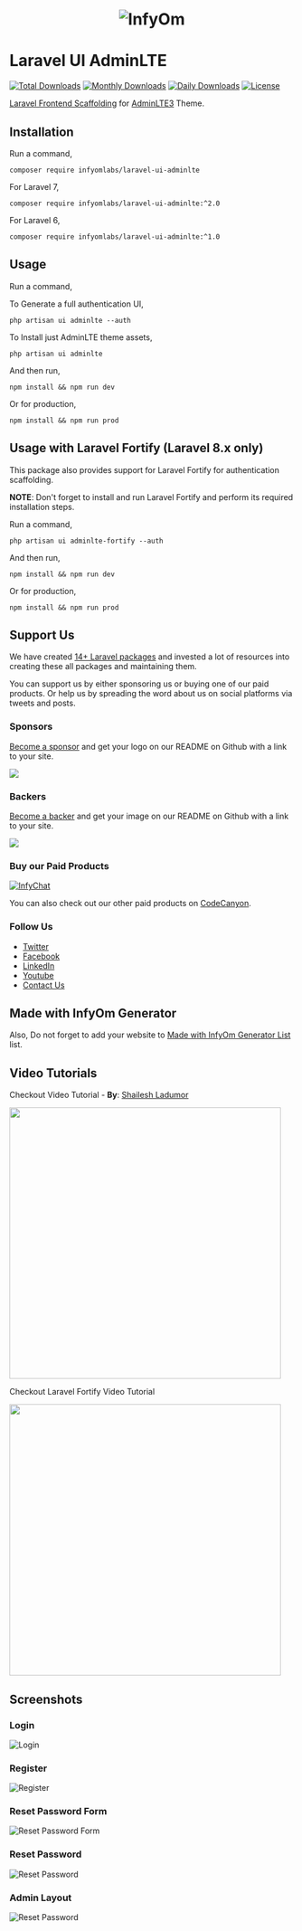 <h1 align="center"><img src="https://assets.infyom.com/open-source/infyom-logo.png" alt="InfyOm"></h1>

# Laravel UI AdminLTE

[![Total Downloads](https://poser.pugx.org/infyomlabs/laravel-ui-adminlte/downloads)](https://packagist.org/packages/infyomlabs/laravel-ui-adminlte)
[![Monthly Downloads](https://poser.pugx.org/infyomlabs/laravel-ui-adminlte/d/monthly)](https://packagist.org/packages/infyomlabs/laravel-ui-adminlte)
[![Daily Downloads](https://poser.pugx.org/infyomlabs/laravel-ui-adminlte/d/daily)](https://packagist.org/packages/infyomlabs/laravel-ui-adminlte)
[![License](https://poser.pugx.org/infyomlabs/laravel-ui-adminlte/license)](https://packagist.org/packages/infyomlabs/laravel-ui-adminlte)

[Laravel Frontend Scaffolding](https://laravel.com/docs/7.x/frontend) for [AdminLTE3](https://adminlte.io/themes/v3/) Theme.

## Installation

Run a command,

`composer require infyomlabs/laravel-ui-adminlte`

For Laravel 7,

`composer require infyomlabs/laravel-ui-adminlte:^2.0`

For Laravel 6,

`composer require infyomlabs/laravel-ui-adminlte:^1.0`

## Usage

Run a command,

To Generate a full authentication UI,

`php artisan ui adminlte --auth`

To Install just AdminLTE theme assets,

`php artisan ui adminlte`

And then run,

`npm install && npm run dev`

Or for production,

`npm install && npm run prod`

## Usage with Laravel Fortify (Laravel 8.x only)

This package also provides support for Laravel Fortify for authentication scaffolding.

**NOTE**: Don't forget to install and run Laravel Fortify and perform its required installation steps.

Run a command,

`php artisan ui adminlte-fortify --auth`

And then run,

`npm install && npm run dev`

Or for production,

`npm install && npm run prod`

## Support Us

We have created [14+ Laravel packages](https://github.com/InfyOmLabs) and invested a lot of resources into creating these all packages and maintaining them.

You can support us by either sponsoring us or buying one of our paid products. Or help us by spreading the word about us on social platforms via tweets and posts.

### Sponsors

[Become a sponsor](https://opencollective.com/infyomlabs#sponsor) and get your logo on our README on Github with a link to your site.

<a href="https://opencollective.com/infyomlabs#sponsor"><img src="https://opencollective.com/infyomlabs/sponsors.svg?width=890"></a>

### Backers

[Become a backer](https://opencollective.com/infyomlabs#backer) and get your image on our README on Github with a link to your site.

<a href="https://opencollective.com/infyomlabs#backer"><img src="https://opencollective.com/infyomlabs/backers.svg?width=890"></a>

### Buy our Paid Products

[![InfyChat](https://assets.infyom.com/open-source/infychat-banner.png)](https://1.envato.market/jWeAmM)

You can also check out our other paid products on [CodeCanyon](https://codecanyon.net/user/infyomlabs/portfolio).

### Follow Us

- [Twitter](https://twitter.com/infyom)
- [Facebook](https://www.facebook.com/infyom)
- [LinkedIn](https://in.linkedin.com/company/infyom-technologies)
- [Youtube](https://www.youtube.com/channel/UC8IvwfChD6i7Wp4yZp3tNsQ)
- [Contact Us](https://infyom.com/contact-us)

## Made with InfyOm Generator

Also, Do not forget to add your website to [Made with InfyOm Generator List](https://github.com/InfyOmLabs/laravel-generator/blob/develop/made-with-generator.md) list.

## Video Tutorials

Checkout Video Tutorial - **By**: [Shailesh Ladumor](https://github.com/shailesh-ladumor)

[<img src="https://img.youtube.com/vi/jA7hr2gE9yc/0.jpg" width="480">](https://youtu.be/jA7hr2gE9yc)

Checkout Laravel Fortify Video Tutorial 

[<img src="https://img.youtube.com/vi/2lHFnYLTHSI/0.jpg" width="480">](https://youtu.be/2lHFnYLTHSI)

## Screenshots

### Login

![Login](https://raw.github.com/InfyOmLabs/laravel-ui-adminlte/master/screenshots/Login.png)

### Register

![Register](https://raw.github.com/InfyOmLabs/laravel-ui-adminlte/master/screenshots/Register.png)

### Reset Password Form

![Reset Password Form](https://raw.github.com/InfyOmLabs/laravel-ui-adminlte/master/screenshots/Reset-Password-Form.png)

### Reset Password

![Reset Password](https://raw.github.com/InfyOmLabs/laravel-ui-adminlte/master/screenshots/Reset-Password.png)

### Admin Layout

![Reset Password](https://raw.github.com/InfyOmLabs/laravel-ui-adminlte/master/screenshots/Admin-Layout.png)
